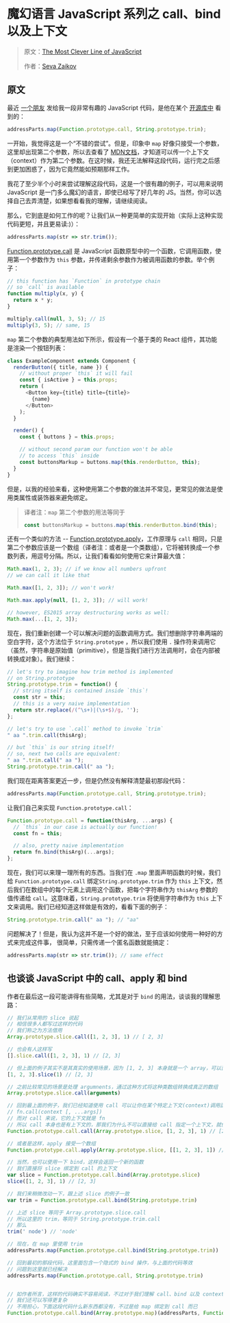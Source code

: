 # 魔幻语言 JavaScript 系列之 call、bind 以及上下文

> 原文：[The Most Clever Line of JavaScript](http://blog.bloomca.me/2017/11/08/the-most-clever-line-of-javascript.html)
>
> 作者：[Seva Zaikov](https://twitter.com/blooomca)

## 原文

最近 [一个朋友](https://twitter.com/vedroarbuzov) 发给我一段非常有趣的 JavaScript 代码，是他在某个 [开源库中](https://github.com/pelias/openstreetmap/blob/313f208ea323232919e42bf88871d8e19ddacec3/stream/address_extractor.js#L54) 看到的：

```javascript
addressParts.map(Function.prototype.call, String.prototype.trim);
```

一开始，我觉得这是一个“不错的尝试”。但是，印象中 `map` 好像只接受一个参数，这里却出现第二个参数，所以去查看了 [MDN文档](https://developer.mozilla.org/en-US/docs/Web/JavaScript/Reference/Global_Objects/Array/map)，才知道可以传一个上下文（context）作为第二个参数。在这时候，我还无法解释这段代码，运行完之后感到更加困惑了，因为它竟然能如预期那样工作。

我花了至少半个小时来尝试理解这段代码，这是一个很有趣的例子，可以用来说明 JavaScript 是一门多么魔幻的语言，即使已经写了好几年的 JS。当然，你可以选择自己去弄清楚，如果想看看我的理解，请继续阅读。

那么，它到底是如何工作的呢？让我们从一种更简单的实现开始（实际上这种实现代码更短，并且更易读:)）：

```javascript
addressParts.map(str => str.trim());
```

[Function.prototype.call](https://developer.mozilla.org/en-US/docs/Web/JavaScript/Reference/Global_Objects/Function/call) 是 JavaScript 函数原型中的一个函数，它调用函数，使用第一个参数作为 `this` 参数，并传递剩余参数作为被调用函数的参数。举个例子：

```javascript
// this function has `Function` in prototype chain
// so `call` is available
function multiply(x, y) {
  return x * y;
}

multiply.call(null, 3, 5); // 15
multiply(3, 5); // same, 15
```

`map` 第二个参数的典型用法如下所示，假设有一个基于类的 React 组件，其功能是渲染一个按钮列表：

```javascript
class ExampleComponent extends Component {
  renderButton({ title, name }) {
    // without proper `this` it will fail
    const { isActive } = this.props;
    return (
      <Button key={title} title={title}>
        {name}
      </Button>
    );
  }

  render() {
    const { buttons } = this.props;

    // without second param our function won't be able
    // to access `this` inside
    const buttonsMarkup = buttons.map(this.renderButton, this);
  }
}
```

但是，以我的经验来看，这种使用第二个参数的做法并不常见，更常见的做法是使用类属性或装饰器来避免绑定。

> 译者注：`map` 第二个参数的用法等同于
> ```javascript
> const buttonsMarkup = buttons.map(this.renderButton.bind(this);
> ```

还有一个类似的方法 -- [Function.prototype.apply](https://developer.mozilla.org/en-US/docs/Web/JavaScript/Reference/Global_Objects/Function/apply)，工作原理与 `call` 相同，只是第二个参数应该是一个数组（译者注：或者是一个类数组），它将被转换成一个参数列表，用逗号分隔。所以，让我们看看如何使用它来计算最大值：

```javascript
Math.max(1, 2, 3); // if we know all numbers upfront
// we can call it like that

Math.max([1, 2, 3]); // won't work!

Math.max.apply(null, [1, 2, 3]); // will work!

// however, ES2015 array destructuring works as well:
Math.max(...[1, 2, 3]);
```

现在，我们重新创建一个可以解决问题的函数调用方式。我们想删除字符串两端的空白字符，这个方法位于 `String.prototype` ，所以我们使用 `.` 操作符来调用它（虽然，字符串是原始值（primitive），但是当我们进行方法调用时，会在内部被转换成对象）。我们继续：

```javascript
// let's try to imagine how trim method is implemented
// on String.prototype
String.prototype.trim = function() {
  // string itself is contained inside `this`!
  const str = this;
  // this is a very naive implementation
  return str.replace(/(^\s+)|(\s+$)/g, '');
};

// let's try to use `.call` method to invoke `trim`
" aa ".trim.call(thisArg);

// but `this` is our string itself!
// so, next two calls are equivalent:
" aa ".trim.call(" aa ");
String.prototype.trim.call(" aa ");
```

我们现在距离答案更近一步，但是仍然没有解释清楚最初那段代码：

```javascript
addressParts.map(Function.prototype.call, String.prototype.trim);
```

让我们自己来实现 `Function.prototype.call`：

```javascript
Function.prototype.call = function(thisArg, ...args) {
  // `this` in our case is actually our function!
  const fn = this;

  // also, pretty naive implementation
  return fn.bind(thisArg)(...args);
};
```

现在，我们可以来理一理所有的东西。当我们在 `.map` 里面声明函数的时候，我们给 `Function.prototype.call` 绑定`String.prototype.trim` 作为 `this` 上下文，然后我们在数组中的每个元素上调用这个函数，把每个字符串作为 `thisArg` 参数的值传递给 `call`。这意味着，`String.prototype.trim` 将使用字符串作为 `this` 上下文来调用。我们已经知道这样做是有效的，看看下面的例子：

```javascript
String.prototype.trim.call(" aa "); // "aa"
```

问题解决了！但是，我认为这并不是一个好的做法，至于应该如何使用一种好的方式来完成这件事， 很简单，只需传递一个匿名函数就能搞定：

```javascript
addressParts.map(str => str.trim()); // same effect
```

## 也谈谈 JavaScript 中的 call、apply 和 bind

作者在最后这一段可能讲得有些简略，尤其是对于 `bind` 的用法，谈谈我的理解思路：

```javascript
// 我们从常用的 slice 说起
// 相信很多人都写过这样的代码
// 我们称之为方法借用
Array.prototype.slice.call([1, 2, 3], 1) // [ 2, 3]

// 也会有人这样写
[].slice.call([1, 2, 3], 1) // [2, 3]

// 但上面的例子其实不是其真实的使用场景，因为 [1, 2, 3] 本身就是一个 array，可以直接调用 slice
[1, 2, 3].slice(1) // [2, 3]

// 之前比较常见的场景是处理 argumnents，通过这种方式将这种类数组转换成真正的数组
Array.prototype.slice.call(arguments)

// 回到最上面的例子，我们已经知道使用 call 可以让你在某个特定上下文(context)调用函数(fn)
// fn.call(context [, ...args])
// 而对 call 来说，它的上下文就是 fn
// 所以 call 本身也是有上下文的，那我们为什么不可以直接给 call 指定一个上下文，就像这样：
Function.prototype.call.call(Array.prototype.slice, [1, 2, 3], 1) // [2, 3]

// 或者是这样，apply 接受一个数组
Function.prototype.call.apply(Array.prototype.slice, [[1, 2, 3], 1]) // [2, 3]

// 当然，也可以使用一下 bind，这样会返回一个新的函数
// 我们直接将 slice 绑定到 call 的上下文
var slice = Function.prototype.call.bind(Array.prototype.slice)
slice([1, 2, 3], 1) // [2, 3]

// 我们来稍微改动一下，跟上述 slice 的例子一致
var trim = Function.prototype.call.bind(String.prototype.trim)

// 上述 slice 等同于 Array.prototype.slice.call
// 所以这里的 trim，等同于 String.prototype.trim.call
// 那么
trim(' node') // 'node'

// 现在，在 map 里使用 trim
addressParts.map(Function.prototype.call.bind(String.prototype.trim))

// 回到最初的那段代码，这里面包含一个隐式的 bind 操作，与上面的代码等效
// 问题到这里就已经解决
addressParts.map(Function.prototype.call, String.prototype.trim)


// 如作者所言，这样的代码确实不容易阅读，不过对于我们理解 call、bind 以及 context 的概念仍是个很好的例子
// 我们还可以写得更复杂
// 不用担心，下面这段代码什么新东西都没有，不过是给 map 绑定到 call 而已
Function.prototype.call.bind(Array.prototype.map)(addressParts, Function.prototype.call, String.prototype.trim)
```
